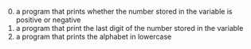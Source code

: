 0. a program that prints whether the number stored in the variable is positive or negative  
1. a program that print the last digit of the number stored in the variable
2. a program that prints the alphabet in lowercase
